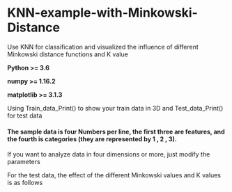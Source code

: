 # KNN-example-with-Minkowski-Distance

Use KNN for classification and visualized the influence of different Minkowski distance functions and K value

**Python >= 3.6**

**numpy  >= 1.16.2**

**matplotlib >= 3.1.3**

Using Train_data_Print() to show your train data in 3D and Test_data_Print() for test data

#### The sample data is four Numbers per line, the first three are features, and the fourth is categories (they are represented by 1 , 2 , 3).

If you want to analyze data in four dimensions or more, just modify the parameters

For the test data, the effect of the different Minkowski values and K values is as follows
